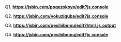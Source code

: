 Q1.
**https://jsbin.com/poqezokoyo/edit?js,console**

Q2.
**https://jsbin.com/vokuziquba/edit?js,console**

Q3.
**https://jsbin.com/qesihibemu/edit?html,js,output**

Q4.
**https://jsbin.com/qesihibemu/edit?js,console**